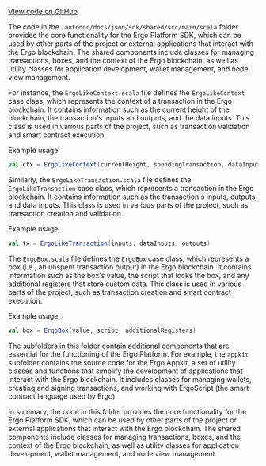 [View code on GitHub](sigmastate-interpreterhttps://github.com/ScorexFoundation/sigmastate-interpreter/.autodoc/docs/json/sdk/shared/src/main/scala)

The code in the `.autodoc/docs/json/sdk/shared/src/main/scala` folder provides the core functionality for the Ergo Platform SDK, which can be used by other parts of the project or external applications that interact with the Ergo blockchain. The shared components include classes for managing transactions, boxes, and the context of the Ergo blockchain, as well as utility classes for application development, wallet management, and node view management.

For instance, the `ErgoLikeContext.scala` file defines the `ErgoLikeContext` case class, which represents the context of a transaction in the Ergo blockchain. It contains information such as the current height of the blockchain, the transaction's inputs and outputs, and the data inputs. This class is used in various parts of the project, such as transaction validation and smart contract execution.

Example usage:

```scala
val ctx = ErgoLikeContext(currentHeight, spendingTransaction, dataInputs)
```

Similarly, the `ErgoLikeTransaction.scala` file defines the `ErgoLikeTransaction` case class, which represents a transaction in the Ergo blockchain. It contains information such as the transaction's inputs, outputs, and data inputs. This class is used in various parts of the project, such as transaction creation and validation.

Example usage:

```scala
val tx = ErgoLikeTransaction(inputs, dataInputs, outputs)
```

The `ErgoBox.scala` file defines the `ErgoBox` case class, which represents a box (i.e., an unspent transaction output) in the Ergo blockchain. It contains information such as the box's value, the script that locks the box, and any additional registers that store custom data. This class is used in various parts of the project, such as transaction creation and smart contract execution.

Example usage:

```scala
val box = ErgoBox(value, script, additionalRegisters)
```

The subfolders in this folder contain additional components that are essential for the functioning of the Ergo Platform. For example, the `appkit` subfolder contains the source code for the Ergo Appkit, a set of utility classes and functions that simplify the development of applications that interact with the Ergo blockchain. It includes classes for managing wallets, creating and signing transactions, and working with ErgoScript (the smart contract language used by Ergo).

In summary, the code in this folder provides the core functionality for the Ergo Platform SDK, which can be used by other parts of the project or external applications that interact with the Ergo blockchain. The shared components include classes for managing transactions, boxes, and the context of the Ergo blockchain, as well as utility classes for application development, wallet management, and node view management.
